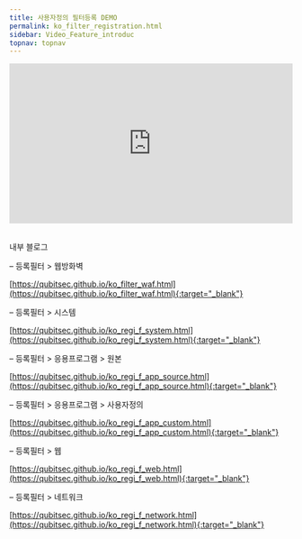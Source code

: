 ```yaml
---
title: 사용자정의 필터등록 DEMO
permalink: ko_filter_registration.html
sidebar: Video_Feature_introduc
topnav: topnav
---
```


<style>.embed-container { position: relative; padding-bottom: 56.25%; height: 0; overflow: hidden; max-width: 100%; } .embed-container iframe, .embed-container object, .embed-container embed { position: absolute; top: 0; left: 0; width: 100%; height: 100%; }</style><div class='embed-container'><iframe src='https://www.youtube.com/embed/0eABi8J2DMY' frameborder='0' allowfullscreen></iframe></div>

<br />

내부 블로그  

– 등록필터 > 웹방화벽 

[https://qubitsec.github.io/ko_filter_waf.html](https://qubitsec.github.io/ko_filter_waf.html){:target="_blank"}

– 등록필터 > 시스템 

[https://qubitsec.github.io/ko_regi_f_system.html](https://qubitsec.github.io/ko_regi_f_system.html){:target="_blank"}

– 등록필터 > 응용프로그램 > 원본 

[https://qubitsec.github.io/ko_regi_f_app_source.html](https://qubitsec.github.io/ko_regi_f_app_source.html){:target="_blank"}

– 등록필터 > 응용프로그램 > 사용자정의 

[https://qubitsec.github.io/ko_regi_f_app_custom.html](https://qubitsec.github.io/ko_regi_f_app_custom.html){:target="_blank"}

– 등록필터 > 웹 

[https://qubitsec.github.io/ko_regi_f_web.html](https://qubitsec.github.io/ko_regi_f_web.html){:target="_blank"}

– 등록필터 > 네트워크 

[https://qubitsec.github.io/ko_regi_f_network.html](https://qubitsec.github.io/ko_regi_f_network.html){:target="_blank"}